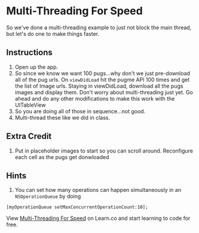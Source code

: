 
# Multi-Threading For Speed

So we've done a multi-threading example to just not block the main thread, but let's do one to make things faster.

## Instructions

  1. Open up the app.
  2. So since we know we want 100 pugs...why don't we just pre-download all of the pug urls. On `viewDidLoad` hit the pugme API 100 times and get the list of Image urls. Staying in viewDidLoad, download all the pugs images and display them. Don't worry about multi-threading just yet. Go ahead and do any other modifications to make this work with the UITableView
  3. So you are doing all of those in sequence...not good.
  4. Multi-thread these like we did in class.

## Extra Credit

  1. Put in placeholder images to start so you can scroll around. Reconfigure each cell as the pugs get donwloaded

## Hints

  1. You can set how many operations can happen simultaneously in an `NSOperationQueue` by doing 

  ```
  [myOperationQueue setMaxConcurrentOperationCount:10];
  ```

<p data-visibility='hidden'>View <a href='https://learn.co/lessons/multi-pug-bomb' title='Multi-Threading For Speed'>Multi-Threading For Speed</a> on Learn.co and start learning to code for free.</p>
